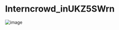 # Interncrowd_inUKZ5SWrn
![image](https://user-images.githubusercontent.com/60536213/215527151-bf5a73a8-1298-4882-89a7-b06d7ac59f9d.png)

